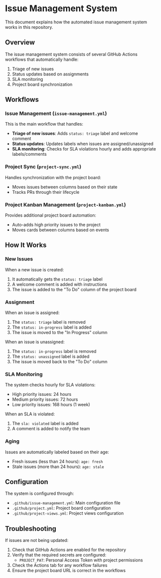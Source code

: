 # Issue Management System

This document explains how the automated issue management system works in this repository.

## Overview

The issue management system consists of several GitHub Actions workflows that automatically handle:

1. Triage of new issues
2. Status updates based on assignments
3. SLA monitoring
4. Project board synchronization

## Workflows

### Issue Management (`issue-management.yml`)

This is the main workflow that handles:

- **Triage of new issues**: Adds `status: triage` label and welcome comment
- **Status updates**: Updates labels when issues are assigned/unassigned
- **SLA monitoring**: Checks for SLA violations hourly and adds appropriate labels/comments

### Project Sync (`project-sync.yml`)

Handles synchronization with the project board:

- Moves issues between columns based on their state
- Tracks PRs through their lifecycle

### Project Kanban Management (`project-kanban.yml`)

Provides additional project board automation:

- Auto-adds high priority issues to the project
- Moves cards between columns based on events

## How It Works

### New Issues

When a new issue is created:
1. It automatically gets the `status: triage` label
2. A welcome comment is added with instructions
3. The issue is added to the "To Do" column of the project board

### Assignment

When an issue is assigned:
1. The `status: triage` label is removed
2. The `status: in-progress` label is added
3. The issue is moved to the "In Progress" column

When an issue is unassigned:
1. The `status: in-progress` label is removed
2. The `status: unassigned` label is added
3. The issue is moved back to the "To Do" column

### SLA Monitoring

The system checks hourly for SLA violations:
- High priority issues: 24 hours
- Medium priority issues: 72 hours
- Low priority issues: 168 hours (1 week)

When an SLA is violated:
1. The `sla: violated` label is added
2. A comment is added to notify the team

### Aging

Issues are automatically labeled based on their age:
- Fresh issues (less than 24 hours): `age: fresh`
- Stale issues (more than 24 hours): `age: stale`

## Configuration

The system is configured through:
- `.github/issue-management.yml`: Main configuration file
- `.github/project.yml`: Project board configuration
- `.github/project-views.yml`: Project views configuration

## Troubleshooting

If issues are not being updated:

1. Check that GitHub Actions are enabled for the repository
2. Verify that the required secrets are configured:
   - `PROJECT_PAT`: Personal Access Token with project permissions
3. Check the Actions tab for any workflow failures
4. Ensure the project board URL is correct in the workflows